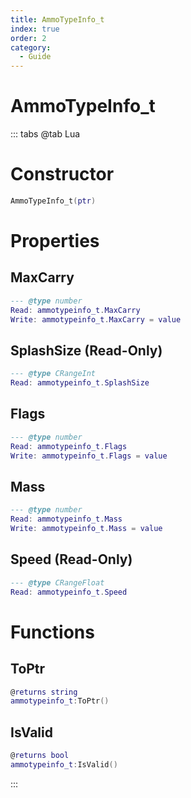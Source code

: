 ```yaml
---
title: AmmoTypeInfo_t
index: true
order: 2
category:
  - Guide
---
```


# AmmoTypeInfo_t

::: tabs
@tab Lua
# Constructor
```lua
AmmoTypeInfo_t(ptr)
```
# Properties
## MaxCarry 
```lua
--- @type number
Read: ammotypeinfo_t.MaxCarry
Write: ammotypeinfo_t.MaxCarry = value
```
## SplashSize (Read-Only)
```lua
--- @type CRangeInt
Read: ammotypeinfo_t.SplashSize
```
## Flags 
```lua
--- @type number
Read: ammotypeinfo_t.Flags
Write: ammotypeinfo_t.Flags = value
```
## Mass 
```lua
--- @type number
Read: ammotypeinfo_t.Mass
Write: ammotypeinfo_t.Mass = value
```
## Speed (Read-Only)
```lua
--- @type CRangeFloat
Read: ammotypeinfo_t.Speed
```
# Functions
## ToPtr
```lua
@returns string
ammotypeinfo_t:ToPtr()
```
## IsValid
```lua
@returns bool
ammotypeinfo_t:IsValid()
```

:::